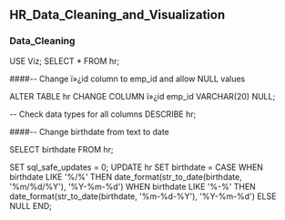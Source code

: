 ## HR_Data_Cleaning_and_Visualization

### Data_Cleaning
USE Viz;
SELECT *
FROM hr;


####-- Change ï»¿id column to emp_id and allow NULL values

ALTER TABLE hr
CHANGE COLUMN ï»¿id emp_id VARCHAR(20) NULL;

-- Check data types for all columns
DESCRIBE hr;


####-- Change birthdate from text to date

SELECT birthdate
FROM hr;

SET sql_safe_updates = 0;
UPDATE hr
SET birthdate = CASE
    WHEN birthdate LIKE '%/%' THEN date_format(str_to_date(birthdate, '%m/%d/%Y'), '%Y-%m-%d')
    WHEN birthdate LIKE '%-%' THEN date_format(str_to_date(birthdate, '%m-%d-%Y'), '%Y-%m-%d')
    ELSE NULL
END;

